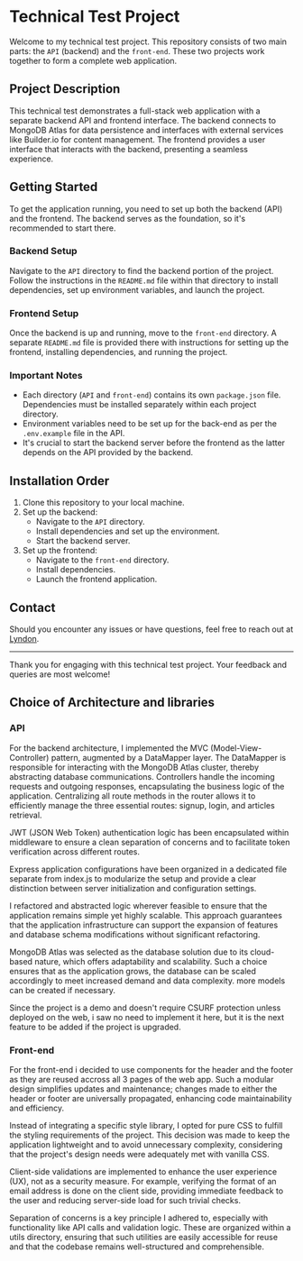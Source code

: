 # Technical Test Project

Welcome to my technical test project. This repository consists of two main parts: the `API` (backend) and the `front-end`. These two projects work together to form a complete web application.

## Project Description

This technical test demonstrates a full-stack web application with a separate backend API and frontend interface. The backend connects to MongoDB Atlas for data persistence and interfaces with external services like Builder.io for content management. The frontend provides a user interface that interacts with the backend, presenting a seamless experience.

## Getting Started

To get the application running, you need to set up both the backend (API) and the frontend. The backend serves as the foundation, so it's recommended to start there.

### Backend Setup

Navigate to the `API` directory to find the backend portion of the project. Follow the instructions in the `README.md` file within that directory to install dependencies, set up environment variables, and launch the project.

### Frontend Setup

Once the backend is up and running, move to the `front-end` directory. A separate `README.md` file is provided there with instructions for setting up the frontend, installing dependencies, and running the project.

### Important Notes

- Each directory (`API` and `front-end`) contains its own `package.json` file. Dependencies must be installed separately within each project directory.
- Environment variables need to be set up for the back-end as per the `.env.example` file in the API.
- It's crucial to start the backend server before the frontend as the latter depends on the API provided by the backend.

## Installation Order

1. Clone this repository to your local machine.
2. Set up the backend:
    - Navigate to the `API` directory.
    - Install dependencies and set up the environment.
    - Start the backend server.
3. Set up the frontend:
    - Navigate to the `front-end` directory.
    - Install dependencies.
    - Launch the frontend application.

## Contact

Should you encounter any issues or have questions, feel free to reach out at [Lyndon](https://lyndonsimpson.github.io/CV_Lyndon.simpson/).

---

Thank you for engaging with this technical test project. Your feedback and queries are most welcome! 

## Choice of Architecture and libraries

### API 

For the backend architecture, I implemented the MVC (Model-View-Controller) pattern, augmented by a DataMapper layer. The DataMapper is responsible for interacting with the MongoDB Atlas cluster, thereby abstracting database communications. Controllers handle the incoming requests and outgoing responses, encapsulating the business logic of the application. Centralizing all route methods in the router allows it to efficiently manage the three essential routes: signup, login, and articles retrieval.

JWT (JSON Web Token) authentication logic has been encapsulated within middleware to ensure a clean separation of concerns and to facilitate token verification across different routes.

Express application configurations have been organized in a dedicated file separate from index.js to modularize the setup and provide a clear distinction between server initialization and configuration settings.

I refactored and abstracted logic wherever feasible to ensure that the application remains simple yet highly scalable. This approach guarantees that the application infrastructure can support the expansion of features and database schema modifications without significant refactoring.

MongoDB Atlas was selected as the database solution due to its cloud-based nature, which offers adaptability and scalability. Such a choice ensures that as the application grows, the database can be scaled accordingly to meet increased demand and data complexity. more models can be created if necessary.

Since the project is a demo and doesn't require CSURF protection unless deployed on the web, i saw no need to implement it here, but it is the next feature to be added if the project is upgraded.


### Front-end

For the front-end i decided to use components for the header and the footer as they are reused accross all 3 pages of the web app. Such a modular design simplifies updates and maintenance; changes made to either the header or footer are universally propagated, enhancing code maintainability and efficiency.

Instead of integrating a specific style library, I opted for pure CSS to fulfill the styling requirements of the project. This decision was made to keep the application lightweight and to avoid unnecessary complexity, considering that the project's design needs were adequately met with vanilla CSS.

Client-side validations are implemented to enhance the user experience (UX), not as a security measure. For example, verifying the format of an email address is done on the client side, providing immediate feedback to the user and reducing server-side load for such trivial checks.

Separation of concerns is a key principle I adhered to, especially with functionality like API calls and validation logic. These are organized within a utils directory, ensuring that such utilities are easily accessible for reuse and that the codebase remains well-structured and comprehensible.

